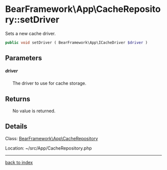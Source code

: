 # BearFramework\App\CacheRepository::setDriver

Sets a new cache driver.

```php
public void setDriver ( BearFramework\App\ICacheDriver $driver )
```

## Parameters

##### driver

&nbsp;&nbsp;&nbsp;&nbsp;&nbsp;&nbsp;The driver to use for cache storage.

## Returns

&nbsp;&nbsp;&nbsp;&nbsp;&nbsp;&nbsp;No value is returned.

## Details

Class: [BearFramework\App\CacheRepository](bearframework.app.cacherepository.class.md)

Location: ~/src/App/CacheRepository.php

---

[back to index](index.md)

